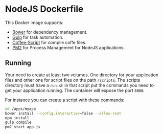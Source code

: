 # NodeJS Dockerfile

This Docker image supports:
- [Bower](http://bower.io/) for dependency management.
- [Gulp](http://gulpjs.com/) for task automation.
- [Coffee-Script](http://coffeescript.org/) for compile coffe files.
- [PM2](https://github.com/Unitech/pm2) for Process Management for NodeJS applications.


## Running
Your need to create at least two volumes. One directory for your application files and other one for script files on the path `/scripts`. The scripts directory must have a `run.sh` in that script put the commands you need to get your application running.
The container will expose the port `8000`.

For instance you can create a script with these commands:
``` sh 
cd /apps/myapp
bower install --config.interactive=false --allow-root
npm install
gulp compile
pm2 start app.js
```
